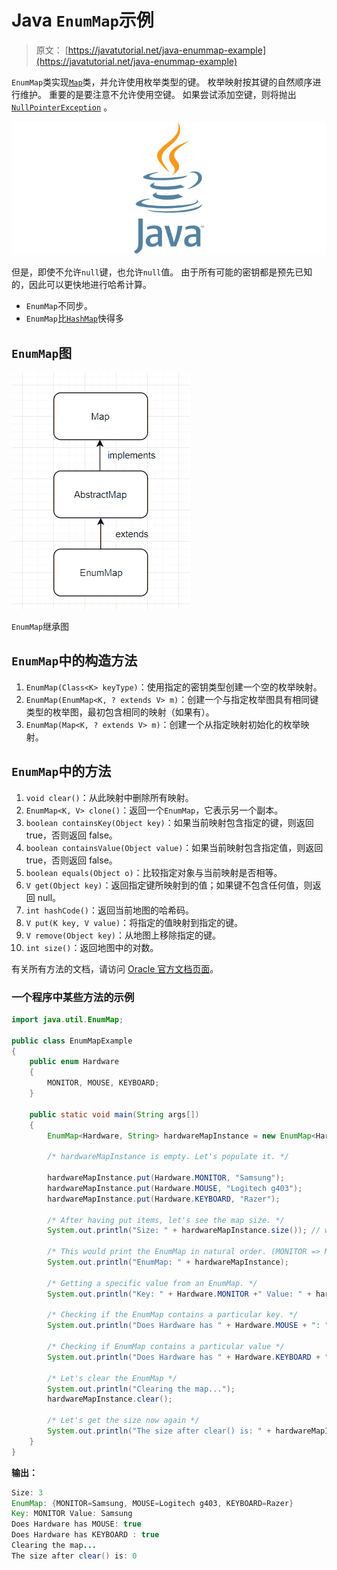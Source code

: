 # Java `EnumMap`示例

> 原文： [https://javatutorial.net/java-enummap-example](https://javatutorial.net/java-enummap-example)

`EnumMap`类实现[`Map`](https://docs.oracle.com/javase/7/docs/api/java/util/Map.html)类，并允许使用枚举类型的键。 枚举映射按其键的自然顺序进行维护。 重要的是要注意不允许使用空键。 如果尝试添加空键，则将抛出[`NullPointerException`](https://docs.oracle.com/javase/7/docs/api/java/lang/NullPointerException.html) 。

![java-featured-image](img/e0db051dedc1179e7424b6d998a6a772.jpg)

但是，即使不允许`null`键，也允许`null`值。 由于所有可能的密钥都是预先已知的，因此可以更快地进行哈希计算。

*   `EnumMap`不同步。
*   `EnumMap`比[`HashMap`](https://javatutorial.net/java-hashmap-example)快得多

## `EnumMap`图

![EnumMap Inheritance diagram](img/e63bca435be3bbe175a8aa31a6645aad.jpg)

`EnumMap`继承图

## `EnumMap`中的构造方法

1.  `EnumMap(Class<K> keyType)`：使用指定的密钥类型创建一个空的枚举映射。
2.  `EnumMap(EnumMap<K, ? extends V> m)`：创建一个与指定枚举图具有相同键类型的枚举图，最初包含相同的映射（如果有）。
3.  `EnumMap(Map<K, ? extends V> m)`：创建一个从指定映射初始化的枚举映射。

## `EnumMap`中的方法

1.  `void clear()`：从此映射中删除所有映射。
2.  `EnumMap<K, V> clone()`：返回一个`EnumMap`，它表示另一个副本。
3.  `boolean containsKey(Object key)`：如果当前映射包含指定的键，则返回 true，否则返回 false。
4.  `boolean containsValue(Object value)`：如果当前映射包含指定值，则返回 true，否则返回 false。
5.  `boolean equals(Object o)`：比较指定对象与当前映射是否相等。
6.  `V get(Object key)`：返回指定键所映射到的值；如果键不包含任何值，则返回 null。
7.  `int hashCode()`：返回当前地图的哈希码。
8.  `V put(K key, V value)`：将指定的值映射到指定的键。
9.  `V remove(Object key)`：从地图上移除指定的键。
10. `int size()`：返回地图中的对数。

有关所有方法的文档，请访问 [Oracle 官方文档页面](https://docs.oracle.com/javase/7/docs/api/java/util/EnumMap.html)。

### 一个程序中某些方法的示例

```java
import java.util.EnumMap; 

public class EnumMapExample
{ 
    public enum Hardware 
    { 
        MONITOR, MOUSE, KEYBOARD;
    } 

    public static void main(String args[])  
    {     
        EnumMap<Hardware, String> hardwareMapInstance = new EnumMap<Hardware, String>(Hardware.class); 

        /* hardwareMapInstance is empty. Let's populate it. */

        hardwareMapInstance.put(Hardware.MONITOR, "Samsung"); 
        hardwareMapInstance.put(Hardware.MOUSE, "Logitech g403"); 
        hardwareMapInstance.put(Hardware.KEYBOARD, "Razer"); 

        /* After having put items, let's see the map size. */
        System.out.println("Size: " + hardwareMapInstance.size()); // we could use .size() to loop through an enummap

        /* This would print the EnumMap in natural order. (MONITOR => MOUSE => KEYBOARD) */
        System.out.println("EnumMap: " + hardwareMapInstance); 

        /* Getting a specific value from an EnumMap. */
        System.out.println("Key: " + Hardware.MONITOR +" Value: " + hardwareMapInstance.get(Hardware.MONITOR)); 

        /* Checking if the EnumMap contains a particular key. */
        System.out.println("Does Hardware has " + Hardware.MOUSE + ": " + hardwareMapInstance.containsKey(Hardware.MOUSE)); 

        /* Checking if EnumMap contains a particular value */
        System.out.println("Does Hardware has " + Hardware.KEYBOARD + " : " + hardwareMapInstance.containsValue("Razer")); 

        /* Let's clear the EnumMap */
        System.out.println("Clearing the map...");
        hardwareMapInstance.clear();

        /* Let's get the size now again */
        System.out.println("The size after clear() is: " + hardwareMapInstance.size());
    } 
}
```

**输出：**

```java
Size: 3
EnumMap: {MONITOR=Samsung, MOUSE=Logitech g403, KEYBOARD=Razer}
Key: MONITOR Value: Samsung
Does Hardware has MOUSE: true
Does Hardware has KEYBOARD : true
Clearing the map...
The size after clear() is: 0
```